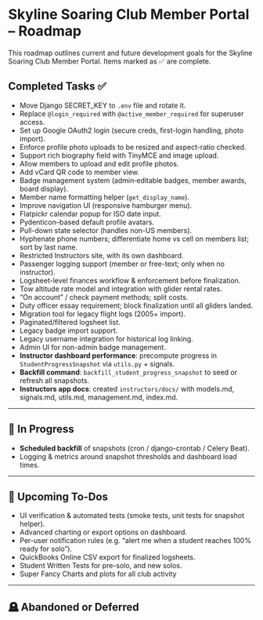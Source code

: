 # Skyline Soaring Club Member Portal – Roadmap

This roadmap outlines current and future development goals for the Skyline Soaring Club Member Portal. Items marked as ✅ are complete.

## Completed Tasks ✅
- Move Django SECRET_KEY to `.env` file and rotate it.
- Replace `@login_required` with `@active_member_required` for superuser access.
- Set up Google OAuth2 login (secure creds, first-login handling, photo import).
- Enforce profile photo uploads to be resized and aspect-ratio checked.
- Support rich biography field with TinyMCE and image upload.
- Allow members to upload and edit profile photos.
- Add vCard QR code to member view.
- Badge management system (admin‐editable badges, member awards, board display).
- Member name formatting helper (`get_display_name`).
- Improve navigation UI (responsive hamburger menu).
- Flatpickr calendar popup for ISO date input.
- Pydenticon–based default profile avatars.
- Pull-down state selector (handles non-US members).
- Hyphenate phone numbers; differentiate home vs cell on members list; sort by last name.
- Restricted Instructors site, with its own dashboard.
- Passenger logging support (member or free-text; only when no instructor).
- Logsheet-level finances workflow & enforcement before finalization.
- Tow altitude rate model and integration with glider rental rates.
- “On account” / check payment methods; split costs.
- Duty officer essay requirement; block finalization until all gliders landed.
- Migration tool for legacy flight logs (2005+ import).
- Paginated/filtered logsheet list.
- Legacy badge import support.
- Legacy username integration for historical log linking.
- Admin UI for non-admin badge management.
- **Instructor dashboard performance**: precompute progress in `StudentProgressSnapshot` via `utils.py` + signals.  
- **Backfill command**: `backfill_student_progress_snapshot` to seed or refresh all snapshots.  
- **Instructors app docs**: created `instructors/docs/` with models.md, signals.md, utils.md, management.md, index.md.  

---

## 🚧 In Progress
- **Scheduled backfill** of snapshots (cron / django-crontab / Celery Beat).
- Logging & metrics around snapshot thresholds and dashboard load times.

---

## 📝 Upcoming To-Dos
- UI verification & automated tests (smoke tests, unit tests for snapshot helper).
- Advanced charting or export options on dashboard.
- Per-user notification rules (e.g. “alert me when a student reaches 100% ready for solo”).
- QuickBooks Online CSV export for finalized logsheets.
- Student Written Tests for pre-solo, and new solos. 
- Super Fancy Charts and plots for all club activity


---

## 🪦 Abandoned or Deferred
